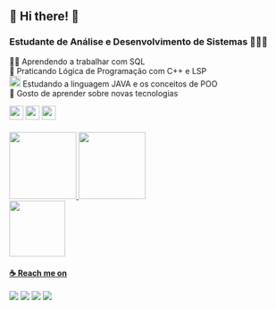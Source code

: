 ## 🤍 Hi there! 👾

### Estudante de Análise e Desenvolvimento de Sistemas 👩🏻‍🎓
 
👩‍💻 Aprendendo a trabalhar com SQL  
👾 Praticando Lógica de Programação com C++ e LSP   
<img height="20em" src="https://cdn.jsdelivr.net/gh/devicons/devicon/icons/java/java-original.svg" /> Estudando a linguagem JAVA e os conceitos de POO  
🧠 Gosto de aprender sobre novas tecnologias   

<div>
<img height="25em" src="https://img.shields.io/badge/c++-%2300599C.svg?style=for-the-badge&logo=c%2B%2B&logoColor=white"/>
<img height="25em" src="https://img.shields.io/badge/java-%23ED8B00.svg?style=for-the-badge&logo=java&logoColor=white"/>
<img height="25em" src="https://img.shields.io/badge/Microsoft%20SQL%20Sever-CC2927?style=for-the-badge&logo=microsoft%20sql%20server&logoColor=whitee"/>
 
<div/>  
 
####

<div>
<a href="https://github.com/kmlyteixeira">
<img height="120em" src="https://github-readme-stats.vercel.app/api/top-langs/?username=kmlyteixeira&layout=compact&langs_count=7&theme=dracula"/>
<img height="120em" src="https://github-readme-stats.vercel.app/api?username=kmlyteixeira&show_icons=true&theme=dracula&include_all_commits=true&count_private=true"/>
</div>
 <img src="https://cdn.domestika.org/c_limit,dpr_auto,f_auto,q_auto,w_820/v1572821689/content-items/003/381/611/U4L1_TOTAL-original.gif?1572821689" width="100" height="100"/>

 
#### ☕ Reach me on
<div>
<a href="https://www.linkedin.com/in/kemily-teixeira" target="_blank"><img src="https://img.shields.io/badge/-LinkedIn-%230077B5?style=for-the-badge&logo=linkedin&logoColor=white" target="_blank"></a>  
<a href="https://instagram.com/kemilyteixeiradr" target="_blank"><img src="https://img.shields.io/badge/-Instagram-%23E4405F?style=for-the-badge&logo=instagram&logoColor=white" target="_blank"></a>
<a href = "mailto:kemilyteixeira047@gmail.com"><img src="https://img.shields.io/badge/Gmail-D14836?style=for-the-badge&logo=gmail&logoColor=white" target="_blank"></a> <a href = "https://www.freecodecamp.org/kmlyteixeira"><img src="https://img.shields.io/badge/Freecodecamp-%23123.svg?&style=for-the-badge&logo=freecodecamp&logoColor=green" target="_blank"></a> 
</div>
  

<!---
kmlyteixeira/kmlyteixeira is a ✨ special ✨ repository because its `README.md` (this file) appears on your GitHub profile.
https://github.com/Ileriayo/markdown-badges link for the markdown badges
--->
